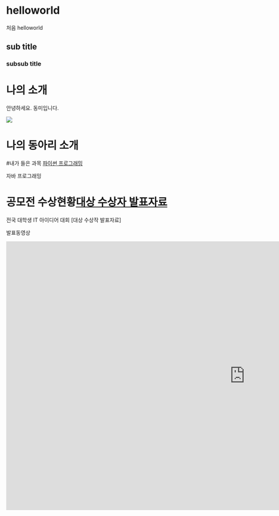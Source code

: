 # helloworld
 처음 helloworld
## sub title
### subsub title

# 나의 소개

안녕하세요. 동미입니다.

<img src="https://dongmisw.github.io/dm.JPG"/><br>

# 나의 동아리 소개

#내가 들은 과목
[파이썬 프로그래밍](https://www.python.org/)


자바 프로그래밍

# 공모전 수상현황[대상 수상자 발표자료](https://github.com/minqmas/helloworld/files/10963369/default.pptx)
전국 대학생 IT 아이디어 대회
[대상 수상작 발표자료]
 
 
 발표동영상
<iframe width="1280" height="720" src="https://www.youtube.com/embed/hxd9GzjDQV0" title="[DMU] 미래를 보고 시대를 선도하는 대학, 동양미래대학교" frameborder="0" allow="accelerometer; autoplay; clipboard-write; encrypted-media; gyroscope; picture-in-picture; web-share" allowfullscreen></iframe>
